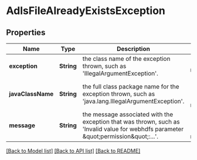 # AdlsFileAlreadyExistsException


## Properties
Name | Type | Description | Notes
------------ | ------------- | ------------- | -------------
**exception** | **String** | the class name of the exception thrown, such as &#39;IllegalArgumentException&#39;. | [default to nothing]
**javaClassName** | **String** | the full class package name for the exception thrown, such as &#39;java.lang.IllegalArgumentException&#39;. | [optional] [readonly] [default to nothing]
**message** | **String** | the message associated with the exception that was thrown, such as &#39;Invalid value for webhdfs parameter \&quot;permission\&quot;:...&#39;. | [optional] [readonly] [default to nothing]


[[Back to Model list]](../README.md#models) [[Back to API list]](../README.md#api-endpoints) [[Back to README]](../README.md)


